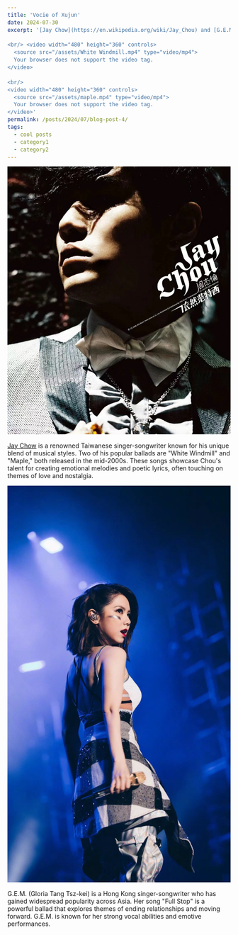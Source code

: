 ```yaml
---
title: 'Vocie of Xujun'
date: 2024-07-30
excerpt: '[Jay Chow](https://en.wikipedia.org/wiki/Jay_Chou) and [G.E.M ](https://en.wikipedia.org/wiki/G.E.M.) are my favourite male and female singers. Here are my covers of their songs. Wow, my skill level is modest, just please consider this purely for fun and entertainment.

<br/> <video width="480" height="360" controls>
  <source src="/assets/White Windmill.mp4" type="video/mp4">
  Your browser does not support the video tag.
</video>

<br/>
<video width="480" height="360" controls>
  <source src="/assets/maple.mp4" type="video/mp4">
  Your browser does not support the video tag.
</video>'
permalink: /posts/2024/07/blog-post-4/
tags:
  - cool posts
  - category1
  - category2
---
```



<img src='/images/周杰伦.png'>

[Jay Chow](https://en.wikipedia.org/wiki/Jay_Chou) is a renowned Taiwanese singer-songwriter known for his unique blend of musical styles. Two of his popular ballads are "White Windmill" and "Maple," both released in the mid-2000s. These songs showcase Chou's talent for creating emotional melodies and poetic lyrics, often touching on themes of love and nostalgia.

<img src='/images/邓紫棋.png'>

G.E.M. (Gloria Tang Tsz-kei) is a Hong Kong singer-songwriter who has gained widespread popularity across Asia. Her song "Full Stop" is a powerful ballad that explores themes of ending relationships and moving forward. G.E.M. is known for her strong vocal abilities and emotive performances.



